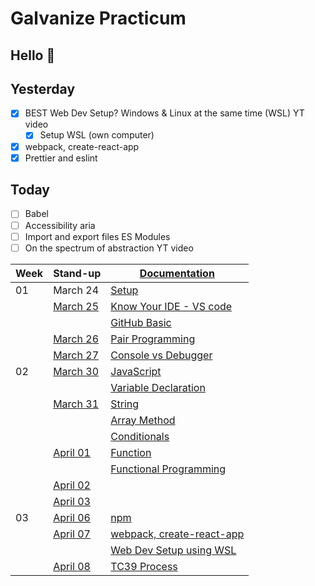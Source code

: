 # Galvanize Practicum

## Hello :wave:

## Yesterday

- [x] BEST Web Dev Setup? Windows & Linux at the same time (WSL) YT video
  - [x] Setup WSL (own computer)
- [x] webpack, create-react-app
- [x] Prettier and eslint

## Today

- [ ] Babel
- [ ] Accessibility aria
- [ ] Import and export files ES Modules
- [ ] On the spectrum of abstraction YT video

| Week | Stand-up                      | [Documentation](documentation.md)                        |
| ---- | ----------------------------- | -------------------------------------------------------- |
| 01   | March 24                      | [Setup](wk01/setup.md)                                   |
|      | [March 25](stand-up/03-25.md) | [Know Your IDE - VS code](wk01/know-your-ide.md)         |
|      |                               | [GitHub Basic](wk01/basic-github.md)                     |
|      | [March 26](stand-up/03-26.md) | [Pair Programming](wk01/pair-programming.md)             |
|      | [March 27](stand-up/03-27.md) | [Console vs Debugger](wk01/console-vs-debugger.md)       |
| 02   | [March 30](stand-up/03-30.md) | [JavaScript](wk02/javascript.md)                         |
|      |                               | [Variable Declaration](wk02/variable-declaration.md)     |
|      | [March 31](stand-up/03-31.md) | [String](wk02/string.md)                                 |
|      |                               | [Array Method](wk02/array.md)                            |
|      |                               | [Conditionals](wk02/conditional.md)                      |
|      | [April 01](stand-up/04-01.md) | [Function](wk02/function.md)                             |
|      |                               | [Functional Programming](wk02/functional-programming.md) |
|      | [April 02](stand-up/04-02.md) |                                                          |
|      | [April 03](stand-up/04-03.md) |                                                          |
| 03   | [April 06](stand-up/04-06.md) | [npm](wk03/npm.md)                                       |
|      | [April 07](stand-up/04-07.md) | [webpack, create-react-app](wk03/webpack-vs-cra.md)      |
|      |                               | [Web Dev Setup using WSL](wk03/wsl-web-dev-setup.md)     |
|      | [April 08](stand-up/04-08.md) | [TC39 Process](wk03/tc39.md)                             |
